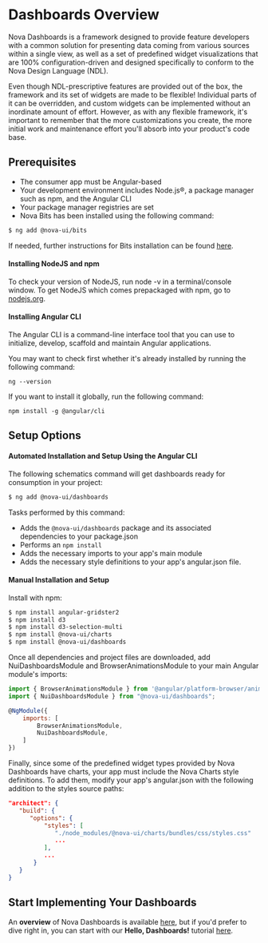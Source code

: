 # Dashboards Overview

Nova Dashboards is a framework designed to provide feature developers with a common solution for 
presenting data coming from various sources within a single view, as well as a set of predefined widget 
visualizations that are 100% configuration-driven and designed specifically to conform to the Nova Design 
Language (NDL).

Even though NDL-prescriptive features are provided out of the box, the framework and its set of widgets 
are made to be flexible! Individual parts of it can be overridden, and custom widgets can be implemented 
without an inordinate amount of effort. However, as with any flexible framework, it's important to 
remember that the more customizations you create, the more initial work and maintenance effort you'll 
absorb into your product's code base. 

## Prerequisites
* The consumer app must be Angular-based
* Your development environment includes Node.js®, a package manager such as npm, and the Angular CLI
* Your package manager registries are set
* Nova Bits has been installed using the following command:
```sh
$ ng add @nova-ui/bits
```
If needed, further instructions for Bits installation can be found 
<a href="http://apollo-docs.swdev.local/nova-bits/release_nova_v9.x/sdk/api-docs-ng2/" target="_blank">here</a>.

[//]: # (TODO: Update bits link above with v10)

#### Installing NodeJS and npm
To check your version of NodeJS, run node -v in a terminal/console window.
To get NodeJS which comes prepackaged with npm, go to <a href="https://nodejs.org/en/" target="_blank">nodejs.org</a>.

#### Installing Angular CLI
The Angular CLI is a command-line interface tool that you can use to initialize, develop, scaffold and 
maintain Angular applications. 

You may want to check first whether it's already installed by running the following command: 
```
ng --version
```
If you want to install it globally, run the following command: 
```
npm install -g @angular/cli
```

## Setup Options
#### Automated Installation and Setup Using the Angular CLI
The following schematics command will get dashboards ready for consumption in your project:
```sh
$ ng add @nova-ui/dashboards
```

Tasks performed by this command:
* Adds the `@nova-ui/dashboards` package and its associated dependencies to your package.json
* Performs an `npm install`
* Adds the necessary imports to your app's main module
* Adds the necessary style definitions to your app's angular.json file.

#### Manual Installation and Setup
Install with npm:
```sh
$ npm install angular-gridster2
$ npm install d3
$ npm install d3-selection-multi
$ npm install @nova-ui/charts
$ npm install @nova-ui/dashboards
```

Once all dependencies and project files are downloaded, add NuiDashboardsModule and 
BrowserAnimationsModule to your main Angular module's imports:
```js
import { BrowserAnimationsModule } from '@angular/platform-browser/animations';
import { NuiDashboardsModule } from "@nova-ui/dashboards";

@NgModule({
    imports: [
        BrowserAnimationsModule,
        NuiDashboardsModule,
    ]
})
```

Finally, since some of the predefined widget types provided by Nova Dashboards have charts, your app must 
include the Nova Charts style definitions. To add them, modify your app's angular.json with the following 
addition to the styles source paths:
```json
"architect": {
   "build": {
      "options": {
          "styles": [
             "./node_modules/@nova-ui/charts/bundles/css/styles.css"
             ...
          ],
          ...
       }     
   }
}
```

[//]: # (TODO: Update links with v10)
## Start Implementing Your Dashboards
An **overview** of Nova Dashboards is available 
<a href="http://apollo-docs.swdev.local/nova-dashboards/release_nova_v9.x/sdk/api-docs-ng2/additional-documentation/overview.html">here</a>,
but if you'd prefer to dive right in, you can start with our **Hello, Dashboards!** tutorial 
<a href="http://apollo-docs.swdev.local/nova-dashboards/release_nova_v9.x/sdk/api-docs-ng2/additional-documentation/tutorials/hello-dashboards.html">here</a>.

[//]: # (Line breaks leave breathing room when the user scrolls to the bottom)
<br>
<br>
